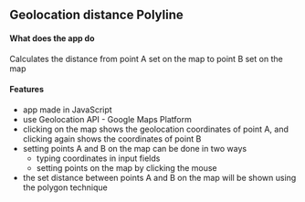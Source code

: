 ## Geolocation distance Polyline

#### What does the app do
Calculates the distance from point A set on the map to point B set on the map

#### Features
* app made in JavaScript
* use Geolocation API - Google Maps Platform
* clicking on the map shows the geolocation coordinates of point A, and clicking again shows the coordinates of point B
* setting points A and B on the map can be done in two ways
    - typing coordinates in input fields
    - setting points on the map by clicking the mouse
* the set distance between points A and B on the map will be shown using the polygon technique